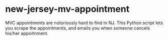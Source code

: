 # new-jersey-mv-appointment
MVC appointments are notoriously hard to find in NJ. This Python script lets you scrape the appointments, and emails you when someone cancels his/her appoitnment.
